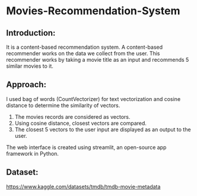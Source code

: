 # Movies-Recommendation-System

## Introduction:
It is a content-based recommendation system. A content-based recommender works on the data we collect from the user.
This recommender works by taking a movie title as an input and recommends 5 similar movies to it.
## Approach:
I used bag of words (CountVectorizer) for text vectorization and cosine distance to determine the similarity of vectors.
1. The movies records are considered as vectors.
2. Using cosine distance, closest vectors are compared.
3. The closest 5 vectors to the user input are displayed as an output to the user.

The web interface is created using streamlit, an open-source app framework in Python.

## Dataset: 
https://www.kaggle.com/datasets/tmdb/tmdb-movie-metadata
